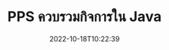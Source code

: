 ---
############################# Static ############################
layout: "auto-gen-merge"
date: 2022-10-18T10:22:39
draft: false
otherformats: ppt pptx rtf tex vdx vsdm vsdx vssm vssx vstm vstx vsx vtx xlam xls xlsb

############################# Head ############################
head_title: "รวม PPS ไฟล์ผ่าน Java & J2SE Documents Merger API"
head_description: "รวมไฟล์ PPS หลายไฟล์ใน Java โดยใช้ API การรวมเอกสารกับข้อมูล สไตล์ และการจัดรูปแบบทั้งหมดเป็นเอกสารต้นทาง"

############################# Header ############################
title: "PPS ควบรวมกิจการใน Java"
description: "รวม PPS กับโค้ด Java สองสามบรรทัด"
bg_image: "https://cms.admin.containerize.com/templates/aspose/App_Themes/V3/images/bg/header1.png"
bg_overlay: false
button:
    enable: true
    icon: "fas fa-arrow-down"
    label: "ดาวน์โหลด ทดลองใช้ฟรี"
    link: "https://downloads.groupdocs.com/merger/java"

############################# SubMenu ############################
submenu:
    enable: true

    left:
        img_alt: "GroupDocs.Merger for Java"
        image: "https://cms.admin.containerize.com/templates/groupdocs/images/product-logos/90x90-noborder/groupdocs-merger-java.png"
        product: "GroupDocs.Merger"
        platform: "Java"

    middle:
        button:

            # button loop
            - link: "https://apireference.groupdocs.com/merger/java"
              text: "การอ้างอิง API"

            # button loop
            - link: "https://github.com/groupdocs-merger"
              text: "ตัวอย่างโค้ด"

            # button loop
            - link: "https://products.groupdocs.app/merger/family"
              text: "การสาธิตสด"

            # button loop
            - link: "https://purchase.groupdocs.com/pricing/merger/java"
              text: "ราคา"

    right:
        link_download: "https://downloads.groupdocs.com/merger"
        link_learn: "https://docs.groupdocs.com/merger/java"
        link_buy: "https://purchase.groupdocs.com"

############################# About ############################
about:
    enable: true
    title: "เกี่ยวกับ GroupDocs.Merger for Java API"
    content: |
        [GroupDocs.Merger for Java](/th/merger/java/) มอบโซลูชันที่สะดวกในการรวม PDF, Microsoft Office (Word, Excel, PowerPoint, OneNote), OpenDocument, HTML, รูปภาพ และ เอกสารอื่นๆ จำนวนมากเป็นไฟล์เดียวภายในแอปพลิเคชัน Java GroupDocs.Merger จะช่วยประหยัดแรงคุณได้มาก เนื่องจากคุณสามารถรวมเอกสาร PPS เข้าด้วยกันได้ ไม่จำเป็นต้องติดตั้งซอฟต์แวร์ของบริษัทอื่น แอปพลิเคชันเดสก์ท็อป หรือปลั๊กอิน ตอนนี้คุณไม่จำเป็นต้องเสียเวลาและรวมไฟล์ด้วยตนเอง! ภารกิจของ GroupDocs คือการมอบคุณภาพที่ดีที่สุดและทำให้ขั้นตอนการประมวลผลเอกสารง่ายขึ้น
        
        GroupDocs.Merger API เป็นตัวเลือกที่เหมาะสมสำหรับโซลูชันองค์กรที่ต้องการคุณสมบัติการรวมไฟล์ API เหล่านี้ได้รับการสนับสนุนอย่างดีบนระบบปฏิบัติการและแพลตฟอร์มหลักทั้งหมด รวมทั้ง J2SE 7.0 (1.7), J2SE 8.0 (1.8), Java 10

############################# Steps ############################
steps:
    enable: true
    title_left: "รวมไฟล์ PPS หลายไฟล์ใน Java"
    content_left: |
        [GroupDocs.Merger for Java](/th/merger/java/) ทำให้นักพัฒนา Java สามารถรวมไฟล์ PPS หลายไฟล์ได้ง่ายโดยใช้ขั้นตอนง่ายๆ ไม่กี่ขั้นตอน
        
        * สร้างอินสแตนซ์ของ **การควบรวมกิจการ** และส่งผ่านเส้นทางเอกสารต้นทางเป็นพารามิเตอร์ตัวสร้าง
        * โทร **เข้าร่วม** ของคลาส **การควบรวมกิจการ** และส่งเส้นทางเอกสารต้นทางที่สอง
        * โทร **บันทึก** ของคลาส **การควบรวมกิจการ** เพื่อบันทึกเอกสารที่ผสาน

    title_right: "ความต้องการของระบบ"
    content_right: |
        GroupDocs.Merger for Java APIs ได้รับการสนับสนุนบนแพลตฟอร์มและระบบปฏิบัติการหลักทั้งหมด ก่อนดำเนินการโค้ดด้านล่าง โปรดตรวจสอบให้แน่ใจว่าคุณได้ติดตั้งข้อกำหนดเบื้องต้นต่อไปนี้ไว้ในระบบของคุณแล้ว

        * ระบบปฏิบัติการ: Microsoft Windows, Linux, MacOS
        * สภาพแวดล้อมการพัฒนา: NetBeans, IntelliJ IDEA, Eclipse
        * กรอบงาน: J2SE 7.0 (1.7), J2SE 8.0 (1.8), Java 10
        * ดาวน์โหลด GroupDocs.Merger for Java เวอร์ชันล่าสุดจาก [Maven](https://repository.groupdocs.com/webapp/#/artifacts/browse/tree/General/repo/com/groupdocs/groupdocs-merger)
         
    code: |
     {{% merger/additional-styles %}}
     {{< merger/code-merger title="วิธีผสาน PPS ไฟล์โดยใช้โค้ดตัวอย่าง Java">}}

        ```java    
        // รวม PPS ไฟล์โดยใช้ GroupDocs.Merger สำหรับ Java API
        // ยกตัวอย่างการควบรวมกิจการด้วยการป้อนข้อมูล PPS เอกสาร
        Merger merger = new Merger("input_1.pps");

        // วิธีการโทรเข้าร่วมของอินสแตนซ์คลาส Merger และส่งเส้นทางเอกสารต้นทางที่สอง
        merger.join("input_2.pps");
    
        // วิธีการบันทึกการโทรของอินสแตนซ์คลาส Merger เพื่อบันทึกเอกสารที่ผสาน
        merger.save("merged-file.pps"); 
        ```
     {{< /merger/code-merger >}}

############################# Demos ############################
demos:
    enable: true
    title: "การสาธิตสด - แอปออนไลน์เพื่อรวมเอกสาร"
    content: |
       รวมไฟล์ PPS มากกว่าหนึ่งไฟล์ในขณะนี้โดยไปที่เว็บไซต์ [GroupDocs.Merger Live Demos](https://products.groupdocs.app/merger/pps)
       การสาธิตสดมีประโยชน์ดังต่อไปนี้
        
############################# About Formats ############################
about_formats:
    enable: true

############################# More Formats ############################
more_formats:
    enable: true
    title: "การรวมรูปแบบเอกสารอื่นๆ"
    content: |
        Java เอกสาร API การควบรวมกิจการสำหรับรูปแบบไฟล์และรูปภาพ รวมรูปแบบเอกสารยอดนิยมบางรูปแบบเข้าด้วยกันตามที่ระบุไว้ด้านล่าง

############################# Back to top ###############################
back_to_top:
    enable: true
---